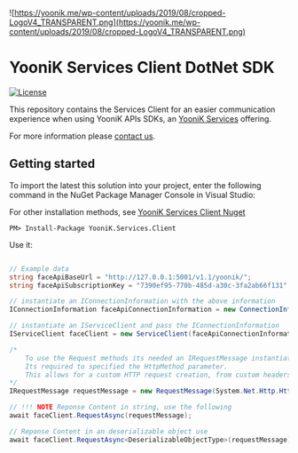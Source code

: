 
![https://yoonik.me/wp-content/uploads/2019/08/cropped-LogoV4_TRANSPARENT.png](https://yoonik.me/wp-content/uploads/2019/08/cropped-LogoV4_TRANSPARENT.png)

# YooniK Services Client DotNet SDK

[![License](https://img.shields.io/pypi/l/yk_face.svg)](https://github.com/dev-yoonik/YK-Services-Client-DotNetCore/blob/master/LICENSE)

This repository contains the Services Client for an easier communication experience when using YooniK APIs SDKs, an [YooniK Services](https://yoonik.me) offering.

For more information please [contact us](mailto:info@yoonik.me).

## Getting started

To import the latest this solution into your project, enter the following command in the NuGet Package Manager Console in Visual Studio:

For other installation methods, see [YooniK Services Client Nuget](https://www.nuget.org/packages/YooniK.Services.Client/)

```
PM> Install-Package YooniK.Services.Client
```

Use it:

```csharp

// Example data
string faceApiBaseUrl = "http://127.0.0.1:5001/v1.1/yoonik/";
string faceApiSubscriptionKey = "7390ef95-770b-485d-a30c-3fa2ab66f131";

// instantiate an IConnectionInformation with the above information
IConnectionInformation faceApiConnectionInformation = new ConnectionInformation(faceApiBaseUrl, faceApiSubscriptionKey);

// instantiate an IServiceClient and pass the IConnectionInformation
IServiceClient faceClient = new ServiceClient(faceApiConnectionInformation);

/* 
    To use the Request methods its needed an IRequestMessage instantiated object.
    Its required to specified the HttpMethod parameter.
    This allows for a custom HTTP request creation, from custom headers, query string, URL relative path, and an IRequest object.  
*/
IRequestMessage requestMessage = new RequestMessage(System.Net.Http.HttpMethod.Get);

// !!! NOTE Reponse Content in string, use the following
await faceClient.RequestAsync(requestMessage);

// Reponse Content in an deserializable object use
await faceClient.RequestAsync<DeserializableObjectType>(requestMessage);

```
